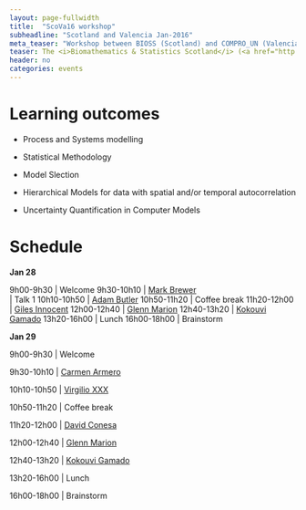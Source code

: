 ```yaml
---
layout: page-fullwidth
title:  "ScoVa16 workshop"
subheadline: "Scotland and Valencia Jan-2016"
meta_teaser: "Workshop between BIOSS (Scotland) and COMPRO_UN (Valencia)."
teaser: The <i>Biomathematics & Statistics Scotland</i> (<a href="http://www.bioss.ac.uk/">BIOSS</a>) and VABAR research groups meeting 28 and 29 january 2016
header: no
categories: events
---
```


# Learning outcomes

* Process and Systems modelling
 
* Statistical Methodology
 
* Model Slection

* Hierarchical Models for data with spatial and/or temporal autocorrelation

* Uncertainty Quantification in Computer Models


# Schedule

**Jan 28**

9h00-9h30 | Welcome
9h30-10h10 | <a href="http://www.bioss.ac.uk/people/markb.html">Mark Brewer</a> \
 | Talk 1
10h10-10h50 |  <a href="http://www.bioss.ac.uk/people/adam.html">Adam Butler</a>
10h50-11h20 | Coffee break
11h20-12h00 | <a href="http://www.bioss.ac.uk/people/giles.html">Giles Innocent</a>
12h00-12h40 | <a href="http://www.bioss.ac.uk/people/glenn.html">Glenn Marion</a> 
12h40-13h20 | <a href="http://www.bioss.ac.uk/people/kokouvi.html">Kokouvi Gamado</a> 
13h20-16h00 | Lunch
16h00-18h00 | Brainstorm


**Jan 29**

9h00-9h30 | Welcome

9h30-10h10 | <a href="http://www.bioss.ac.uk/people/markb.html">Carmen Armero</a>

10h10-10h50 |  <a href="http://www.bioss.ac.uk/people/adam.html">Virgilio XXX</a>

10h50-11h20 | Coffee break

11h20-12h00 | <a href="http://www.bioss.ac.uk/people/giles.html">David Conesa</a>

12h00-12h40 | <a href="http://www.bioss.ac.uk/people/glenn.html">Glenn Marion</a> 

12h40-13h20 | <a href="http://www.bioss.ac.uk/people/kokouvi.html">Kokouvi Gamado</a> 

13h20-16h00 | Lunch

16h00-18h00 | Brainstorm
